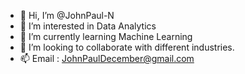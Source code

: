 - 👋 Hi, I’m @JohnPaul-N
- 👀 I’m interested in Data Analytics
- 🌱 I’m currently learning Machine Learning
- 💞️ I’m looking to collaborate with different industries.
- 📫 Email : JohnPaulDecember@gmail.com

<!---
JohnPaul-N/JohnPaul-N is a ✨ special ✨ repository because its `README.md` (this file) appears on your GitHub profile.
You can click the Preview link to take a look at your changes.
--->
